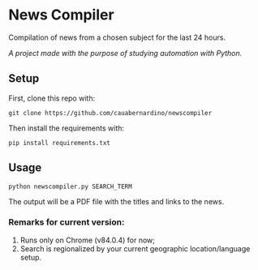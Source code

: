 # News Compiler

Compilation of news from a chosen subject for the last 24 hours.

*A project made with the purpose of studying automation with Python.*

## Setup

First, clone this repo with:

`git clone https://github.com/cauabernardino/newscompiler`

Then install the requirements with:

`pip install requirements.txt`

## Usage

`python newscompiler.py SEARCH_TERM`

The output will be a PDF file with the titles and links to the news.


###  Remarks for current version:

1) Runs only on Chrome (v84.0.4) for now;
2) Search is regionalized by your current geographic location/language setup.